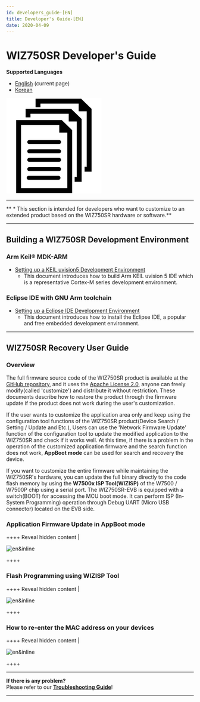 ```yaml
---
id: developers_guide-[EN]
title: Developer's Guide-[EN]
date: 2020-04-09
---
```

 
 

 # WIZ750SR Developer's Guide

 **Supported Languages**  
 * [English](Developer's_Guide-[EN].md) (current page)  
 * [Korean](Developer's_Guide-[KO].md)

 ![](/img/products/wiz750sr/docs_icon.png)

 -----

 \*\* \* This section is intended for developers who want to customize to
 an extended product based on the WIZ750SR hardware or software.\*\*

 -----

 ## Building a WIZ750SR Development Environment

 ### Arm Keil® MDK-ARM

   - [Setting up a KEIL uvision5 Development
     Environment](/products/wiz750sr/developers/mdk-arm/en)
       - This document introduces how to build Arm KEIL uvision 5 IDE
         which is a representative Cortex-M series development
         environment.

 ### Eclipse IDE with GNU Arm toolchain

   - [Setting up a Eclipse IDE Development
     Environment](/products/wiz750sr/developers/eclipse/en)
       - This document introduces how to install the Eclipse IDE, a
         popular and free embedded development environment.

 -----

 ## WIZ750SR Recovery User Guide

 ### Overview

 The full firmware source code of the WIZ750SR product is available at
 the [GitHub repository](https://github.com/Wiznet/WIZ750SR), and it uses
 the [Apache
 License 2.0](https://github.com/Wiznet/WIZ750SR/blob/master/LICENSE),
 anyone can freely modify(called 'customize') and distribute it without
 restriction. These documents describe how to restore the product through
 the firmware update if the product does not work during the user's
 customization.

 If the user wants to customize the application area only and keep using
 the configuration tool functions of the WIZ750SR product(Device Search /
 Setting / Update and Etc.), Users can use the 'Network Firmware Update'
 function of the configuration tool to update the modified application to
 the WIZ750SR and check if it works well. At this time, if there is a
 problem in the operation of the customized application firmware and the
 search function does not work, **AppBoot mode** can be used for search
 and recovery the device.

 If you want to customize the entire firmware while maintaining the
 WIZ750SR's hardware, you can update the full binary directly to the code
 flash memory by using the **W7500x ISP Tool(WIZISP)** of the W7500 /
 W7500P chip using a serial port. The WIZ750SR-EVB is equipped with a
 switch(BOOT) for accessing the MCU boot mode. It can perform ISP
 (In-System Programming) operation through Debug UART (Micro USB
 connector) located on the EVB side.

 ### Application Firmware Update in AppBoot mode

 \++++ Reveal hidden content |

 ![en\&inline](/page\>products/wiz750sr/developers/fwupdate-appboot/en&inline)

 \++++

 ### Flash Programming using WIZISP Tool

 \++++ Reveal hidden content |

 ![en\&inline](/page\>products/wiz750sr/developers/fwupdate-wizisp/en&inline)

 \++++

 ### How to re-enter the MAC address on your devices

 \++++ Reveal hidden content |

 ![en\&inline](/page\>products/wiz750sr/developers/restore-mac/en&inline)

 \++++

 -----

 **If there is any problem?**  
 Please refer to our **[Troubleshooting
 Guide](trouble_shooting-[EN])**\!

 -----
